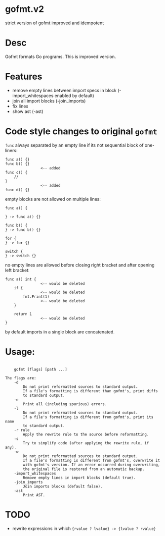 # gofmt.v2
strict version of gofmt improved and idempotent

Desc
====

Gofmt formats Go programs. This is improved version.

Features
====

- remove empty lines between import specs in block (-import\_whitespaces enabled by default)
- join all import blocks (-join\_imports)
- fix lines
- show ast (-ast)

Code style changes to original `gofmt`
====

`func` always separated by an empty line if its not sequential block of one-liners:

```
func a() {}
func b() {}
                <-- added
func c() {
    //
}
                <-- added
func d() {}

```

empty blocks are not allowed on multiple lines:

```
func a() {

} -> func a() {}

func b() {
} -> func b() {}

for {
} -> for {}

switch {
} -> switch {}
```

no empty lines are allowed before closing right bracket and after opening left bracket:

```
func a() int {
                <-- would be deleted
    if {
                <-- would be deleted
        fmt.Print(1)
                <-- would be deleted
    }

    return 1
                <-- would be deleted
}
```

by default imports in a single block are concatenated.

Usage:
====

```

	gofmt [flags] [path ...]

The flags are:
	-d
		Do not print reformatted sources to standard output.
		If a file's formatting is different than gofmt's, print diffs
		to standard output.
	-e
		Print all (including spurious) errors.
	-l
		Do not print reformatted sources to standard output.
		If a file's formatting is different from gofmt's, print its name
		to standard output.
	-r rule
		Apply the rewrite rule to the source before reformatting.
	-s
		Try to simplify code (after applying the rewrite rule, if any).
	-w
		Do not print reformatted sources to standard output.
		If a file's formatting is different from gofmt's, overwrite it
		with gofmt's version. If an error occurred during overwriting,
		the original file is restored from an automatic backup.
	-import_whitespaces
		Remove empty lines in import blocks (default true).
	-join_imports
		Join imports blocks (default false).
	-ast
		Print AST.
``````

TODO
====

- rewrite expressions in which `{rvalue ? lvalue} -> {lvalue ? rvalue}`

